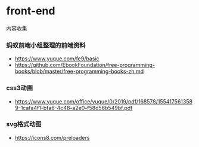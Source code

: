 # front-end
内容收集 

### 蚂蚁前端小组整理的前端资料
* https://www.yuque.com/fe9/basic
* https://github.com/EbookFoundation/free-programming-books/blob/master/free-programming-books-zh.md 

### css3动画
* https://www.yuque.com/office/yuque/0/2019/pdf/168578/1554175613589-1cafa4f1-bfa6-4c48-a2e0-f58d56b549bf.pdf

### svg格式动图
* https://icons8.com/preloaders
